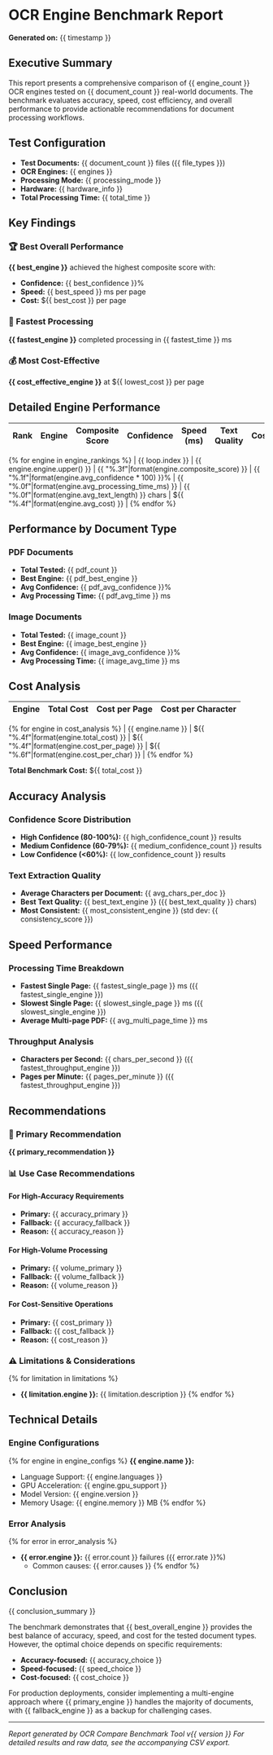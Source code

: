 # OCR Engine Benchmark Report

**Generated on:** {{ timestamp }}

## Executive Summary

This report presents a comprehensive comparison of {{ engine_count }} OCR engines tested on {{ document_count }} real-world documents. The benchmark evaluates accuracy, speed, cost efficiency, and overall performance to provide actionable recommendations for document processing workflows.

## Test Configuration

- **Test Documents:** {{ document_count }} files ({{ file_types }})
- **OCR Engines:** {{ engines }}
- **Processing Mode:** {{ processing_mode }}
- **Hardware:** {{ hardware_info }}
- **Total Processing Time:** {{ total_time }}

## Key Findings

### 🏆 Best Overall Performance
**{{ best_engine }}** achieved the highest composite score with:
- **Confidence:** {{ best_confidence }}%
- **Speed:** {{ best_speed }} ms per page
- **Cost:** ${{ best_cost }} per page

### 🚀 Fastest Processing
**{{ fastest_engine }}** completed processing in {{ fastest_time }} ms

### 💰 Most Cost-Effective
**{{ cost_effective_engine }}** at ${{ lowest_cost }} per page

## Detailed Engine Performance

| Rank | Engine | Composite Score | Confidence | Speed (ms) | Text Quality | Cost/Page |
|------|--------|----------------|------------|------------|-------------|-----------|
{% for engine in engine_rankings %}
| {{ loop.index }} | {{ engine.engine.upper() }} | {{ "%.3f"|format(engine.composite_score) }} | {{ "%.1f"|format(engine.avg_confidence * 100) }}% | {{ "%.0f"|format(engine.avg_processing_time_ms) }} | {{ "%.0f"|format(engine.avg_text_length) }} chars | ${{ "%.4f"|format(engine.avg_cost) }} |
{% endfor %}

## Performance by Document Type

### PDF Documents
- **Total Tested:** {{ pdf_count }}
- **Best Engine:** {{ pdf_best_engine }}
- **Avg Confidence:** {{ pdf_avg_confidence }}%
- **Avg Processing Time:** {{ pdf_avg_time }} ms

### Image Documents
- **Total Tested:** {{ image_count }}
- **Best Engine:** {{ image_best_engine }}
- **Avg Confidence:** {{ image_avg_confidence }}%
- **Avg Processing Time:** {{ image_avg_time }} ms

## Cost Analysis

| Engine | Total Cost | Cost per Page | Cost per Character |
|--------|------------|---------------|-------------------|
{% for engine in cost_analysis %}
| {{ engine.name }} | ${{ "%.4f"|format(engine.total_cost) }} | ${{ "%.4f"|format(engine.cost_per_page) }} | ${{ "%.6f"|format(engine.cost_per_char) }} |
{% endfor %}

**Total Benchmark Cost:** ${{ total_cost }}

## Accuracy Analysis

### Confidence Score Distribution
- **High Confidence (80-100%):** {{ high_confidence_count }} results
- **Medium Confidence (60-79%):** {{ medium_confidence_count }} results  
- **Low Confidence (<60%):** {{ low_confidence_count }} results

### Text Extraction Quality
- **Average Characters per Document:** {{ avg_chars_per_doc }}
- **Best Text Quality:** {{ best_text_engine }} ({{ best_text_quality }} chars)
- **Most Consistent:** {{ most_consistent_engine }} (std dev: {{ consistency_score }})

## Speed Performance

### Processing Time Breakdown
- **Fastest Single Page:** {{ fastest_single_page }} ms ({{ fastest_single_engine }})
- **Slowest Single Page:** {{ slowest_single_page }} ms ({{ slowest_single_engine }})
- **Average Multi-page PDF:** {{ avg_multi_page_time }} ms

### Throughput Analysis
- **Characters per Second:** {{ chars_per_second }} ({{ fastest_throughput_engine }})
- **Pages per Minute:** {{ pages_per_minute }} ({{ fastest_throughput_engine }})

## Recommendations

### 🎯 Primary Recommendation
**{{ primary_recommendation }}**

### 📊 Use Case Recommendations

#### For High-Accuracy Requirements
- **Primary:** {{ accuracy_primary }}
- **Fallback:** {{ accuracy_fallback }}
- **Reason:** {{ accuracy_reason }}

#### For High-Volume Processing
- **Primary:** {{ volume_primary }}
- **Fallback:** {{ volume_fallback }}
- **Reason:** {{ volume_reason }}

#### For Cost-Sensitive Operations
- **Primary:** {{ cost_primary }}
- **Fallback:** {{ cost_fallback }}
- **Reason:** {{ cost_reason }}

### ⚠️ Limitations & Considerations

{% for limitation in limitations %}
- **{{ limitation.engine }}:** {{ limitation.description }}
{% endfor %}

## Technical Details

### Engine Configurations
{% for engine in engine_configs %}
**{{ engine.name }}:**
- Language Support: {{ engine.languages }}
- GPU Acceleration: {{ engine.gpu_support }}
- Model Version: {{ engine.version }}
- Memory Usage: {{ engine.memory }} MB
{% endfor %}

### Error Analysis
{% for error in error_analysis %}
- **{{ error.engine }}:** {{ error.count }} failures ({{ error.rate }}%)
  - Common causes: {{ error.causes }}
{% endfor %}

## Conclusion

{{ conclusion_summary }}

The benchmark demonstrates that {{ best_overall_engine }} provides the best balance of accuracy, speed, and cost for the tested document types. However, the optimal choice depends on specific requirements:

- **Accuracy-focused:** {{ accuracy_choice }}
- **Speed-focused:** {{ speed_choice }}
- **Cost-focused:** {{ cost_choice }}

For production deployments, consider implementing a multi-engine approach where {{ primary_engine }} handles the majority of documents, with {{ fallback_engine }} as a backup for challenging cases.

---

*Report generated by OCR Compare Benchmark Tool v{{ version }}*
*For detailed results and raw data, see the accompanying CSV export.* 